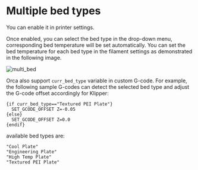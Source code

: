 # Multiple bed types

You can enable it in printer settings.

Once enabled, you can select the bed type in the drop-down menu, corresponding bed temperature will be set automatically.
You can set the bed temperature for each bed type in the filament settings as demonstrated in the following image.

![multi_bed](./images/bed-types.gif)

Orca also support `curr_bed_type` variable in custom G-code.
For example, the following sample G-codes can detect the selected bed type and adjust the G-code offset accordingly for Klipper:
```
{if curr_bed_type=="Textured PEI Plate"}
  SET_GCODE_OFFSET Z=-0.05
{else}
  SET_GCODE_OFFSET Z=0.0
{endif}
```

available bed types are:
```
"Cool Plate"
"Engineering Plate"
"High Temp Plate"
"Textured PEI Plate"
```